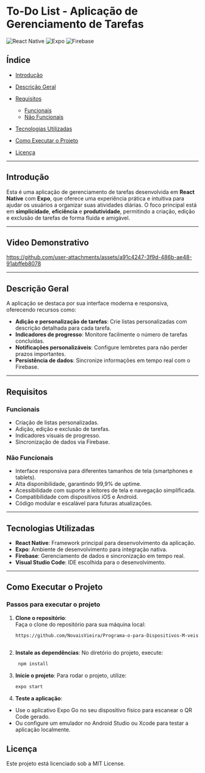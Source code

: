 # **To-Do List - Aplicação de Gerenciamento de Tarefas**

![React Native](https://img.shields.io/badge/React%20Native-v0.72-blue) ![Expo](https://img.shields.io/badge/Expo-v49-green) ![Firebase](https://img.shields.io/badge/Firebase-Integrated-orange)

## **Índice**
- [Introdução](#introdução)
- [Descrição Geral](#descrição-geral)
- [Requisitos](#requisitos)
  - [Funcionais](#funcionais)
  - [Não Funcionais](#não-funcionais)
- [Tecnologias Utilizadas](#tecnologias-utilizadas)
- [Como Executar o Projeto](#como-executar-o-projeto)


- [Licença](#licença)

---

## **Introdução**
Esta é uma aplicação de gerenciamento de tarefas desenvolvida em **React Native** com **Expo**, que oferece uma experiência prática e intuitiva para ajudar os usuários a organizar suas atividades diárias. O foco principal está em **simplicidade**, **eficiência** e **produtividade**, permitindo a criação, edição e exclusão de tarefas de forma fluida e amigável.

---

## **Video Demonstrativo**


https://github.com/user-attachments/assets/a91c4247-3f9d-486b-ae48-91abffeb8078



---
## **Descrição Geral**
A aplicação se destaca por sua interface moderna e responsiva, oferecendo recursos como:
- **Adição e personalização de tarefas**: Crie listas personalizadas com descrição detalhada para cada tarefa.
- **Indicadores de progresso**: Monitore facilmente o número de tarefas concluídas.
- **Notificações personalizáveis**: Configure lembretes para não perder prazos importantes.
- **Persistência de dados**: Sincronize informações em tempo real com o Firebase.

---

## **Requisitos**

### **Funcionais**
- Criação de listas personalizadas.
- Adição, edição e exclusão de tarefas.
- Indicadores visuais de progresso.
- Sincronização de dados via Firebase.

### **Não Funcionais**
- Interface responsiva para diferentes tamanhos de tela (smartphones e tablets).
- Alta disponibilidade, garantindo 99,9% de uptime.
- Acessibilidade com suporte a leitores de tela e navegação simplificada.
- Compatibilidade com dispositivos iOS e Android.
- Código modular e escalável para futuras atualizações.

---

## **Tecnologias Utilizadas**
- **React Native**: Framework principal para desenvolvimento da aplicação.
- **Expo**: Ambiente de desenvolvimento para integração nativa.
- **Firebase**: Gerenciamento de dados e sincronização em tempo real.
- **Visual Studio Code**: IDE escolhida para o desenvolvimento.


---

## **Como Executar o Projeto**

### **Passos para executar o projeto**

1. **Clone o repositório**:  
   Faça o clone do repositório para sua máquina local:  
   ```bash
   https://github.com/NovaisVieira/Programa-o-para-Dispositivos-M-veis-/tree/main#como-executar-o-projeto
  

2. **Instale as dependências**:
No diretório do projeto, execute:
   ```bash
    npm install

 3. **Inicie o projeto**:
Para rodar o projeto, utilize:
    ```bash
    expo start

4. **Teste a aplicação**:

- Use o aplicativo Expo Go no seu dispositivo físico para escanear o QR Code gerado.
- Ou configure um emulador no Android Studio ou Xcode para testar a aplicação localmente.


## **Licença**
Este projeto está licenciado sob a MIT License.

